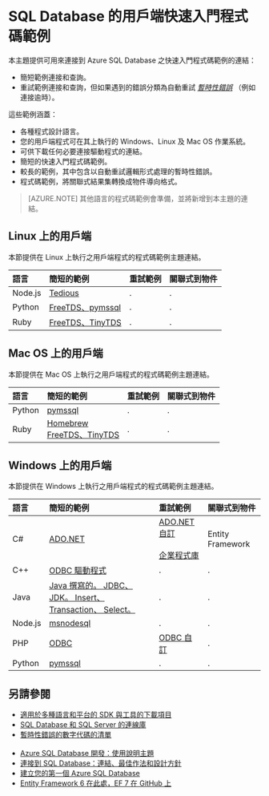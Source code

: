 <properties 
    pageTitle="SQL Database 的用戶端快速入門程式碼範例 | Microsoft Azure" 
    description="提供適用於 Linux 上的 Node.js、Mac OS 上的 Python、Java 與 Windows、企業程式庫，以及 Azure SQL Database 用戶端的程式碼範例與驅動程式。"
    services="sql-database" 
    documentationCenter="" 
    authors="MightyPen" 
    manager="jeffreyg" 
    editor=""/>


<tags 
    ms.service="sql-database" 
    ms.workload="data-management" 
    ms.tgt_pltfrm="na" 
    ms.devlang="na" 
    ms.topic="article" 
    ms.date="10/29/2015" 
    ms.author="genemi"/>


# SQL Database 的用戶端快速入門程式碼範例


本主題提供可用來連接到 Azure SQL Database 之快速入門程式碼範例的連結：


- 簡短範例連接和查詢。
- 重試範例連接和查詢，但如果遇到的錯誤分類為自動重試 [*暫時性錯誤*](sql-database-develop-error-messages.md#bkmk_connection_errors) （例如連接逾時）。


這些範例涵蓋：


- 各種程式設計語言。
- 您的用戶端程式可在其上執行的 Windows、Linux 及 Mac OS 作業系統。
- 可供下載任何必要連接驅動程式的連結。
- 簡短的快速入門程式碼範例。
- 較長的範例，其中包含以自動重試邏輯形式處理的暫時性錯誤。
- 程式碼範例，將關聯式結果集轉換成物件導向格式。


> [AZURE.NOTE] 其他語言的程式碼範例會準備，並將新增到本主題的連結。


## Linux 上的用戶端


本節提供在 Linux 上執行之用戶端程式的程式碼範例主題連結。


| 語言 | 簡短的範例 | 重試範例 | 關聯式到物件 |
| :-- | :-- | :-- | :-- |
| Node.js | [Tedious](sql-database-develop-nodejs-simple-linux.md) | . | . |
| Python | [FreeTDS、pymssql](sql-database-develop-python-simple-unbutu-linux.md) | . | . |
| Ruby | [FreeTDS、TinyTDS](sql-database-develop-ruby-simple-linux.md) | . | . |


## Mac OS 上的用戶端


本節提供在 Mac OS 上執行之用戶端程式的程式碼範例主題連結。


| 語言 | 簡短的範例 | 重試範例 | 關聯式到物件 |
| :-- | :-- | :-- | :-- |
| Python | [pymssql](sql-database-develop-python-simple-mac-osx.md) | . | . |
| Ruby | [Homebrew<br/>FreeTDS、TinyTDS](sql-database-develop-ruby-simple-mac-osx.md) | . | . |


## Windows 上的用戶端


本節提供在 Windows 上執行之用戶端程式的程式碼範例主題連結。


| 語言 | 簡短的範例 | 重試範例 | 關聯式到物件 |
| :-- | :-- | :-- | :-- |
| C# | [ADO.NET](sql-database-develop-dotnet-simple.md) | [ADO.NET 自訂](sql-database-develop-csharp-retry-windows.md)<br/><br/>[企業程式庫](sql-database-develop-entlib-csharp-retry-windows.md) | Entity Framework |
| C++ | [ODBC 驅動程式](http://msdn.microsoft.com/library/azure/hh974312.aspx) | . | . |
| Java | [Java 撰寫的。 JDBC、JDK。 Insert、 Transaction、 Select。](sql-database-develop-java-simple-windows.md) | . | . |
| Node.js | [msnodesql](sql-database-develop-nodejs-simple-windows.md) | . | . |
| PHP | [ODBC](sql-database-develop-php-simple-windows.md) | [ODBC 自訂](sql-database-develop-php-retry-windows.md) | . |
| Python | [pymssql](sql-database-develop-python-simple-windows.md) | . | . |


## 另請參閱


- [適用於多種語言和平台的 SDK 與工具的下載項目](http://azure.microsoft.com/downloads/#cmd-line-tools)
- [SQL Database 和 SQL Server 的連線庫](sql-database-libraries.md)
- [暫時性錯誤的數字代碼的清單](sql-database-develop-error-messages.md#bkmk_connection_errors)<br/>&nbsp;
- [Azure SQL Database 開發：使用說明主題](http://msdn.microsoft.com/library/azure/ee621787.aspx)
- [連接到 SQL Database：連結、最佳作法和設計方針](sql-database-connect-central-recommendations.md)
- [建立您的第一個 Azure SQL Database](sql-database-get-started.md)
- [Entity Framework 6 在此處，EF 7 在 GitHub 上](http://entityframework.codeplex.com/)



